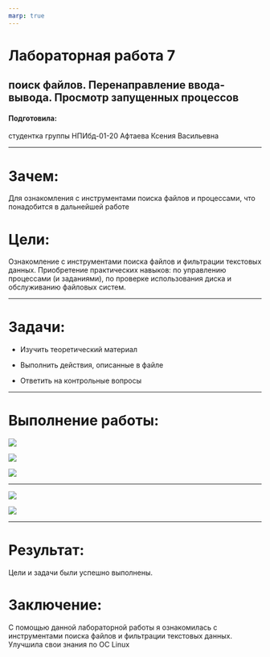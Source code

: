 ```yaml
---
marp: true
---
```


# Лабораторная работа 7

## поиск файлов. Перенаправление ввода-вывода. Просмотр запущенных процессов

#### Подготовила:

студентка группы НПИбд-01-20 Афтаева Ксения Васильевна

---
# Зачем: 

Для ознакомления с инструментами поиска файлов и процессами, что понадобится в дальнейшей работе

# Цели: 

Ознакомление с инструментами поиска файлов и фильтрации текстовых данных. Приобретение практических навыков: по управлению процессами (и заданиями), по проверке использования диска и обслуживанию файловых систем.

---
# Задачи:

- Изучить теоретический материал

- Выполнить действия, описанные в файле

- Ответить на контрольные вопросы

---
# Выполнение работы:
![](https://sun9-41.userapi.com/impg/DvgsE9hY9mFrR7eaj1yMasZ5SOTv6fQk1B6NpA/2bagzCzot1w.jpg?size=463x295&quality=96&sign=22906b9fb7c25172fc2ae923f7172ad8&type=album)


![](https://sun9-63.userapi.com/impg/YYp2mCh1FVMyV0Z2NBfr6YVVQh__l2w_NuD1EQ/4qslqyISRII.jpg?size=502x37&quality=96&sign=758073d11653ab1bd69243d2c9002d25&type=album)

![](https://sun9-71.userapi.com/impg/96yr68OswllaVLzYYuu3GGvwNc6NyLGitfFvdQ/GjXgfeGqxmY.jpg?size=471x35&quality=96&sign=d0919bbd3bbe8aa3490a8364f8d9e0f8&type=album)

---
![](https://sun9-37.userapi.com/impg/E-Ntk1ktgwx53kPvTOWkYkqro2TjWzd8IEbxxQ/L8nDHeIHc1c.jpg?size=616x139&quality=96&sign=158c5b2f0c1d8f303e71ba4d3228ca3c&type=album)

![](https://sun1-28.userapi.com/impg/aki124LlrBT9Qm5ToFzfo2wao_TRrhQRsJsCmA/c2Hnj0gOBV0.jpg?size=559x131&quality=96&sign=4cdd9437ba4f01b38ff9d41dbda5adee&type=album)

---
# Результат: 

Цели и задачи были успешно выполнены. 

# Заключение: 

С помощью данной лабораторной работы я ознакомилась  с инструментами поиска файлов и фильтрации текстовых данных. Улучшила свои знания по ОС Linux